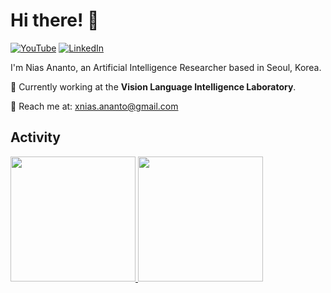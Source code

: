 # Hi there! 👋

[![YouTube](https://img.shields.io/badge/YouTube-%23FF0000.svg?style=for-the-badge&logo=YouTube&logoColor=white)](https://www.youtube.com/channel/UCijp0J-kJMJfl-6ZCLKTuGQ)
[![LinkedIn](https://img.shields.io/badge/LinkedIn-0077B5?style=for-the-badge&logo=linkedin&logoColor=white)](https://www.linkedin.com/in/nias-ananto/)

I'm Nias Ananto, an Artificial Intelligence Researcher based in Seoul, Korea.

🔬 Currently working at the **Vision Language Intelligence Laboratory**.

📧 Reach me at: [xnias.ananto@gmail.com](mailto:xnias.ananto@gmail.com)

## Activity

<div>
  <a href="https://github.com/anuraghazra/github-readme-stats">
    <img height=200 src="https://github-readme-stats.vercel.app/api?username=mikael17125&show_icons=true&theme=radical" />
  </a>
  
  <a href="https://github.com/anuraghazra/convoychat">
    <img height=200 src="https://github-readme-stats.vercel.app/api/top-langs?username=mikael17125&layout=compact&langs_count=8&card_width=320&theme=radical" />
  </a>
</div>
